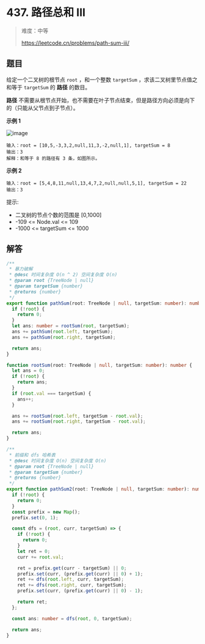 # 437. 路径总和 III

> 难度：中等
>
> https://leetcode.cn/problems/path-sum-iii/

## 题目

给定一个二叉树的根节点 `root` ，和一个整数 `targetSum` ，求该二叉树里节点值之和等于 `targetSum` 的 **路径** 的数目。

**路径** 不需要从根节点开始，也不需要在叶子节点结束，但是路径方向必须是向下的（只能从父节点到子节点）。

**示例 1**

![image](https://user-images.githubusercontent.com/25545052/169657377-31c5c4f2-1b1f-49b8-8221-d2d06cb83ee0.png)

```
输入：root = [10,5,-3,3,2,null,11,3,-2,null,1], targetSum = 8
输出：3
解释：和等于 8 的路径有 3 条，如图所示。
```

**示例 2**

```
输入：root = [5,4,8,11,null,13,4,7,2,null,null,5,1], targetSum = 22
输出：3
```

提示:

- 二叉树的节点个数的范围是 [0,1000]
- -109 <= Node.val <= 109
- -1000 <= targetSum <= 1000

## 解答

```typescript
/**
 * 暴力破解
 * @desc 时间复杂度 O(n ^ 2) 空间复杂度 O(n)
 * @param root {TreeNode | null}
 * @param targetSum {number}
 * @returns {number}
 */
export function pathSum(root: TreeNode | null, targetSum: number): number {
  if (!root) {
    return 0;
  }
  let ans: number = rootSum(root, targetSum);
  ans += pathSum(root.left, targetSum);
  ans += pathSum(root.right, targetSum);

  return ans;
}

function rootSum(root: TreeNode | null, targetSum: number): number {
  let ans = 0;
  if (!root) {
    return ans;
  }
  if (root.val === targetSum) {
    ans++;
  }

  ans += rootSum(root.left, targetSum - root.val);
  ans += rootSum(root.right, targetSum - root.val);

  return ans;
}

/**
 * 前缀和 dfs 哈希表
 * @desc 时间复杂度 O(n) 空间复杂度 O(n)
 * @param root {TreeNode | null}
 * @param targetSum {number}
 * @returns {number}
 */
export function pathSum2(root: TreeNode | null, targetSum: number): number {
  if (!root) {
    return 0;
  }
  const prefix = new Map();
  prefix.set(0, 1);

  const dfs = (root, curr, targetSum) => {
    if (!root) {
      return 0;
    }
    let ret = 0;
    curr += root.val;

    ret = prefix.get(curr - targetSum) || 0;
    prefix.set(curr, (prefix.get(curr) || 0) + 1);
    ret += dfs(root.left, curr, targetSum);
    ret += dfs(root.right, curr, targetSum);
    prefix.set(curr, (prefix.get(curr) || 0) - 1);

    return ret;
  };

  const ans: number = dfs(root, 0, targetSum);

  return ans;
}
```
